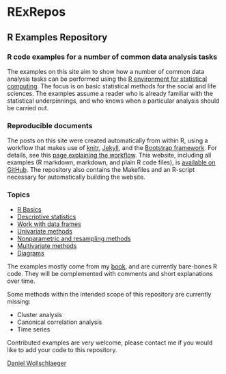 RExRepos
========

R Examples Repository
---------------------

### R code examples for a number of common data analysis tasks

The examples on this site aim to show how a number of common data analysis tasks can be performed using the [R environment for statistical computing](http://www.r-project.org/).
The focus is on basic statistical methods for the social and life sciences.
The examples assume a reader who is already familiar with the statistical underpinnings, and who knows when a particular analysis should be carried out.

### Reproducible documents

The posts on this site were created automatically from within R, using a workflow that makes use of [knitr](http://yihui.name/knitr/), [Jekyll](http://jekyllrb.com/), and the [Bootstrap framework](http://twitter.github.com/bootstrap/). For details, see this [page explaining the workflow](http://www.uni-kiel.de/psychologie/rexrepos/rerWorkflow.html). This website, including all examples (R markdown, markdown, and plain R code files), is [available on GitHub](https://github.com/dwoll/RExRepos). The repository also contains the Makefiles and an R-script necessary for automatically building the website.

### Topics

 - [R Basics](http://www.uni-kiel.de/psychologie/rexrepos/rerR_Basics.html)
 - [Descriptive statistics](http://www.uni-kiel.de/psychologie/rexrepos/rerDescriptive.html)
 - [Work with data frames](http://www.uni-kiel.de/psychologie/rexrepos/rerData_Frames.html)
 - [Univariate methods](http://www.uni-kiel.de/psychologie/rexrepos/rerUnivariate.html)
 - [Nonparametric and resampling methods](http://www.uni-kiel.de/psychologie/rexrepos/rerNonparametric.html)
 - [Multivariate methods](http://www.uni-kiel.de/psychologie/rexrepos/rerMultivariate.html)
 - [Diagrams](http://www.uni-kiel.de/psychologie/rexrepos/rerDiagrams.html)

The examples mostly come from my [book](http://www.uni-kiel.de/psychologie/dwoll/r/), and are currently bare-bones R code. They will be complemented with comments and short explanations over time.

Some methods within the intended scope of this repository are currently missing:

 - Cluster analysis
 - Canonical correlation analysis
 - Time series

Contributed examples are very welcome, please contact me if you would like to add your code to this repository.

[Daniel Wollschlaeger](http://www.uni-kiel.de/psychologie/dwoll/)
